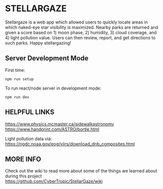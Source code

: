 # STELLARGAZE
Stellargaze is a web app which allowed users to quickly locate areas in which naked-eye star visibility is maximized.  Nearby parks are returned and given a score based on 1) moon phase, 2) humidity, 3) cloud coverage, and 4) light pollution value.  Users can then review, report, and get directions to such parks.  Happy stellargazing!

## Server Development Mode

First time:
```
npm run setup
```

To run react/node server in development mode:
```
npm run dev
```


## HELPFUL LINKS
https://www.physics.mcmaster.ca/sidewalkastronomy \
https://www.handprint.com/ASTRO/bortle.html

Light pollution data via: https://ngdc.noaa.gov/eog/viirs/download_dnb_composites.html

## MORE INFO
Check out the wiki to read more about some of the things we learned about during this project\
https://github.com/CyberTropic/StellarGaze/wiki
